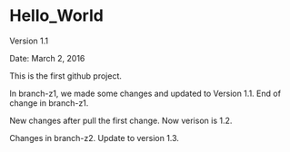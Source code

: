 ﻿# Hello_World

Version 1.1

Date: March 2, 2016

This is the first github project.

In branch-z1, we made some changes and updated to Version 1.1.
End of change in branch-z1.

New changes after pull the first change. Now verison is 1.2.

Changes in branch-z2. Update to version 1.3.
